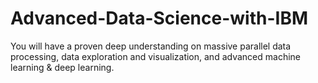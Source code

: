 # Advanced-Data-Science-with-IBM
You will have a proven deep understanding on massive parallel data processing, data exploration and visualization, and advanced machine learning &amp; deep learning.
